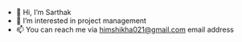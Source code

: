 - 👋 Hi, I’m Sarthak
- 👀 I’m interested in project management
- 📫 You can reach me via himshikha021@gmail.com email address

<!---
Sarthak015/Sarthak015 is a ✨ special ✨ repository because its `README.md` (this file) appears on your GitHub profile.
You can click the Preview link to take a look at your changes.
--->
